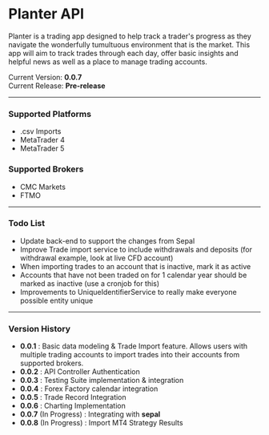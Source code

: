 # Planter API
Planter is a trading app designed to help track a trader's progress as they navigate the wonderfully tumultuous environment that is the market.
This app will aim to track trades through each day, offer basic insights and helpful news as well as a place to manage trading accounts.

Current Version: **0.0.7**\
Current Release: **Pre-release**

---

### Supported Platforms
- .csv Imports
- MetaTrader 4
- MetaTrader 5

### Supported Brokers
- CMC Markets
- FTMO

---

### Todo List
- Update back-end to support the changes from Sepal
- Improve Trade import service to include withdrawals and deposits (for withdrawal example, look at live CFD account)
- When importing trades to an account that is inactive, mark it as active
- Accounts that have not been traded on for 1 calendar year should be marked as inactive (use a cronjob for this)
- Improvements to UniqueIdentifierService to really make everyone possible entity unique
---

### Version History
- **0.0.1** : Basic data modeling & Trade Import feature. Allows users with multiple trading accounts to import trades into their accounts from supported brokers.
- **0.0.2** : API Controller Authentication
- **0.0.3** : Testing Suite implementation & integration
- **0.0.4** : Forex Factory calendar integration
- **0.0.5** : Trade Record Integration
- **0.0.6** : Charting Implementation
- **0.0.7** (In Progress) : Integrating with **sepal**
- **0.0.8** (In Progress) : Import MT4 Strategy Results

